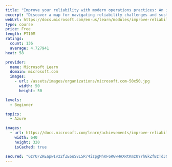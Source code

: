 ```yaml
---
title: "Improve your reliability with modern operations practices: An introduction"
excerpt: "Discover a map for navigating reliability challenges and sustainably achieving the appropriate level of reliability in your systems, services, and products."
webUrl: https://docs.microsoft.com/en-us/learn/modules/improve-reliability-introduction/
type: course
price: Free
length: PT10M
ratings:
  count: 136
  average: 4.727941
heat: 58

provider:
  name: Microsoft Learn
  domain: microsoft.com
  images:
    - url: /assets/images/organizations/microsoft.com-50x50.jpg
      width: 50
      height: 50

levels:
  - Beginner

topics:
  - Azure

images:
  - url: https://docs.microsoft.com/learn/achievements/improve-reliability-introduction-social.png
    width: 640
    height: 320
    isCached: true

secured: "GzrU/ZREapwIvz2fZE6uS8L5R74izpgMhKF6RGwHAXRtKmzUYYhGkZfBzTdJGGycAdokOIUrbPBzafJNT1FvN1O8BpnTZxH496wrFA/1083VQ7tU8G9sTWZJoORyJKNv/Q+TlkxIRDcLPi7oZIqNnH0ReGXEGTjJRvbsSU7u6OndZqPSUq6NKI5Yke5q+09WKHRk0kfMlH9RTzixpwu6hDfpfphj9VXvUkeNVelOxDelmiKYo3QGeMgcf43bIhMbbMIMWj1mYVUSoEIqwFt5Ka3I5CjTC9iTltth0mn3SZyXZj4JDlRg/lReoSTCa9CYkayy2SpY2r/8ftGcYyV7UEH50JEkaAQjo3OgP+fyVe2qJclRHaoresiwx/F0PfB5YAwtxl1wnA1waw0V6QNIJ60IoUrOPBvJPe1VMSq8DOM=;nlP34ZbCYOgAvh0HMsmH/g=="
---
```


